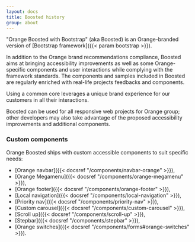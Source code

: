 ```yaml
---
layout: docs
title: Boosted history
group: about
---
```


"Orange Boosted with Bootstrap" (aka Boosted) is an Orange-branded version of [Bootstrap framework]({{< param bootstrap >}}).

In addition to the Orange brand recommendations compliance, Boosted aims at bringing accessibility improvements as well as some Orange-specific components and user interactions while complying with the framework standards. The components and  samples included in Boosted are regularly enriched with real-life projects feedbacks and components.

Using a common core leverages a unique brand experience for our customers in all their interactions.

Boosted can be used for all responsive web projects for Orange group; other developers may also take advantage of the proposed accessibility improvements and additional components.

### Custom components

Orange Boosted ships with custom accessible components to suit specific needs:

- [Orange navbar]({{< docsref "/components/navbar-orange" >}}),
- [Orange Megamenu]({{< docsref "/components/orange-megamenu" >}}),
- [Orange footer]({{< docsref "/components/orange-footer" >}}),
- [Local navigation]({{< docsref "/components/local-navigation" >}}),
- [Priority nav]({{< docsref "/components/priority-nav" >}}),
- [Custom carousel]({{< docsref "/components/custom-carousel" >}}),
- [Scroll up]({{< docsref "/components/scroll-up" >}}),
- [Stepbar]({{< docsref "/components/stepbar" >}}),
- [Orange switches]({{< docsref "/components/forms#orange-switches" >}}).
